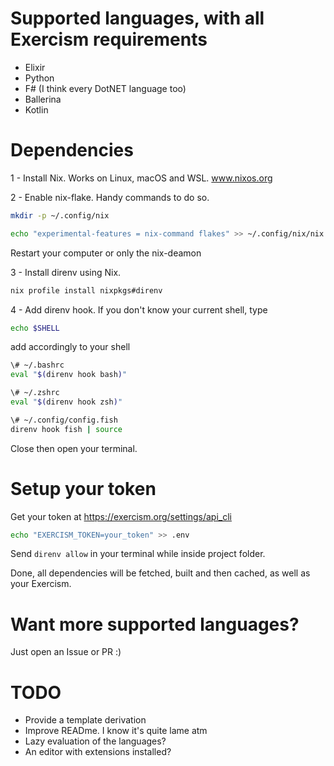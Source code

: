 # Supported languages, with all Exercism requirements

- Elixir
- Python
- F# (I think every DotNET language too)
- Ballerina
- Kotlin

# Dependencies

1 - Install Nix. Works on Linux, macOS and WSL. www.nixos.org

2 - Enable nix-flake. Handy commands to do so.

```sh  
mkdir -p ~/.config/nix
```

```sh
echo "experimental-features = nix-command flakes" >> ~/.config/nix/nix.conf 
```

Restart your computer or only the nix-deamon
  
3 - Install direnv using Nix.
  ```sh
  nix profile install nixpkgs#direnv
  ```
  
4 - Add direnv hook. If you don't know your current shell, type
```sh
echo $SHELL
```

add accordingly to your shell

```sh
\# ~/.bashrc
eval "$(direnv hook bash)"

\# ~/.zshrc
eval "$(direnv hook zsh)"

\# ~/.config/config.fish
direnv hook fish | source
```
Close then open your terminal.

# Setup your token

Get your token at https://exercism.org/settings/api_cli

```sh
echo "EXERCISM_TOKEN=your_token" >> .env
```

Send ``direnv allow`` in your terminal while inside project folder.

Done, all dependencies will be fetched, built and then cached, as well as your Exercism.

# Want more supported languages?
Just open an Issue or PR :)

# TODO
- Provide a template derivation
- Improve READme. I know it's quite lame atm
- Lazy evaluation of the languages?
- An editor with extensions installed?

